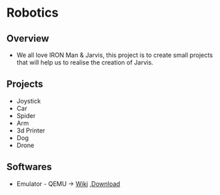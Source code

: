# Robotics

## Overview
- We all love IRON Man & Jarvis, this project is to create small projects that will help us to realise the creation of Jarvis.

## Projects
- Joystick
- Car
- Spider
- Arm
- 3d Printer
- Dog
- Drone

## Softwares
- Emulator - QEMU -> [Wiki](https://wiki.qemu.org/Main_Page) ,[Download](https://qemu.weilnetz.de/w64/2023/?C=M;O=D)
